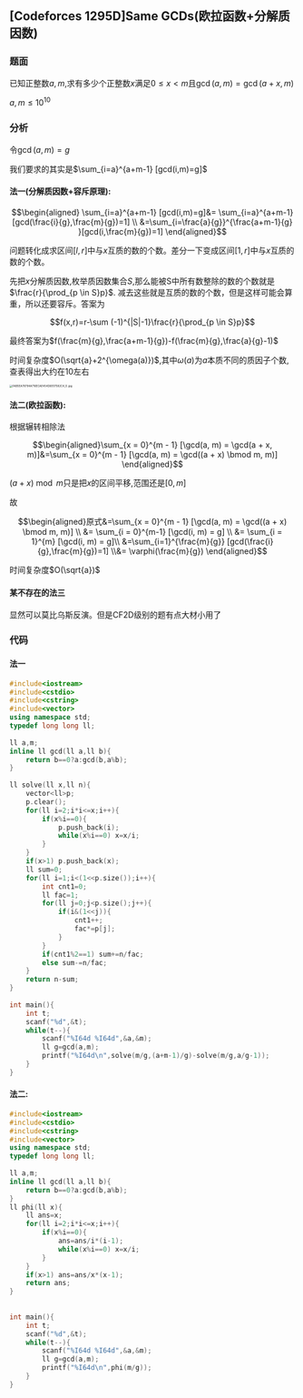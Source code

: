 ## [Codeforces 1295D]Same GCDs(欧拉函数+分解质因数)

### 题面

已知正整数$a,m$,求有多少个正整数$x$满足$0 \leq x <m$且$\gcd(a,m)=\gcd(a+x,m)$

$a,m \leq 10^{10}$

### 分析

令$\gcd(a,m)=g$

我们要求的其实是$\sum_{i=a}^{a+m-1} [gcd(i,m)=g]$



#### 法一(分解质因数+容斥原理):

$$\begin{aligned} \sum_{i=a}^{a+m-1} [gcd(i,m)=g]&= \sum_{i=a}^{a+m-1}[gcd(\frac{i}{g},\frac{m}{g})=1] \\ &=\sum_{i=\frac{a}{g}}^{\frac{a+m-1}{g} }[gcd(i,\frac{m}{g})=1] \end{aligned}$$

问题转化成求区间$[l,r]$中与$x$互质的数的个数。差分一下变成区间$[1,r]$中与$x$互质的数的个数。

先把$x$分解质因数,枚举质因数集合$S$,那么能被S中所有数整除的数的个数就是$\frac{r}{\prod_{p \in S}p}$. 减去这些就是互质的数的个数，但是这样可能会算重，所以还要容斥。答案为

$$f(x,r)=r-\sum (-1)^{|S|-1}\frac{r}{\prod_{p \in S}p}$$

最终答案为$f(\frac{m}{g},\frac{a+m-1}{g})-f(\frac{m}{g},\frac{a}{g}-1)$

时间复杂度$O(\sqrt{a}+2^{\omega(a)})$,其中$\omega(a)$为$a$本质不同的质因子个数,查表得出大约在10左右

<img src="https://i.loli.net/2020/01/31/eygH6XO7umNix3W.jpg" alt="FAB5EA78794A716ECAE454D6E07582C4_0..jpg" style="zoom:33%;" />

#### 法二(欧拉函数):

根据辗转相除法

$$\begin{aligned}\sum_{x = 0}^{m - 1} [\gcd(a, m) = \gcd(a + x, m)]&=\sum_{x = 0}^{m - 1} [\gcd(a, m) = \gcd((a + x) \bmod m, m)] \end{aligned}$$

$(a+x) \bmod m$只是把$x$的区间平移,范围还是$[0,m]$

故

$$\begin{aligned}原式&=\sum_{x = 0}^{m - 1} [\gcd(a, m) = \gcd((a + x) \bmod m, m)] \\ &= \sum_{i = 0}^{m-1} [\gcd(i, m) = g] \\ &= \sum_{i = 1}^{m} [\gcd(i, m) = g]\\ &=\sum_{i=1}^{\frac{m}{g}} [gcd(\frac{i}{g},\frac{m}{g})=1] \\&= \varphi(\frac{m}{g}) \end{aligned}$$

时间复杂度$O(\sqrt{a})$

#### 某不存在的法三

显然可以莫比乌斯反演。但是CF2D级别的题有点大材小用了

### 代码

#### 法一

```cpp
#include<iostream>
#include<cstdio>
#include<cstring> 
#include<vector>
using namespace std;
typedef long long ll;
 
ll a,m;
inline ll gcd(ll a,ll b){
	return b==0?a:gcd(b,a%b);
}
 
ll solve(ll x,ll n){
	vector<ll>p;
	p.clear();
	for(ll i=2;i*i<=x;i++){
		if(x%i==0){
			p.push_back(i);
			while(x%i==0) x=x/i;
		}
	}
	if(x>1) p.push_back(x);
	ll sum=0;
	for(ll i=1;i<(1<<p.size());i++){
		int cnt1=0;
		ll fac=1; 
		for(ll j=0;j<p.size();j++){
			if(i&(1<<j)){
				cnt1++;
				fac*=p[j];
			} 
		}
		if(cnt1%2==1) sum+=n/fac;
		else sum-=n/fac;
	}
	return n-sum;
}
 
int main(){
	int t;
	scanf("%d",&t);
	while(t--){
		scanf("%I64d %I64d",&a,&m);
		ll g=gcd(a,m);
		printf("%I64d\n",solve(m/g,(a+m-1)/g)-solve(m/g,a/g-1));
	}
}
```



#### 法二:

```cpp
#include<iostream>
#include<cstdio>
#include<cstring> 
#include<vector>
using namespace std;
typedef long long ll;
 
ll a,m;
inline ll gcd(ll a,ll b){
	return b==0?a:gcd(b,a%b);
}
ll phi(ll x){
	ll ans=x;
	for(ll i=2;i*i<=x;i++){
		if(x%i==0){
			ans=ans/i*(i-1); 
			while(x%i==0) x=x/i;
		}
	}
	if(x>1) ans=ans/x*(x-1);
	return ans;
}
 
 
int main(){
	int t;
	scanf("%d",&t);
	while(t--){
		scanf("%I64d %I64d",&a,&m);
		ll g=gcd(a,m);
		printf("%I64d\n",phi(m/g));
	}
}
```